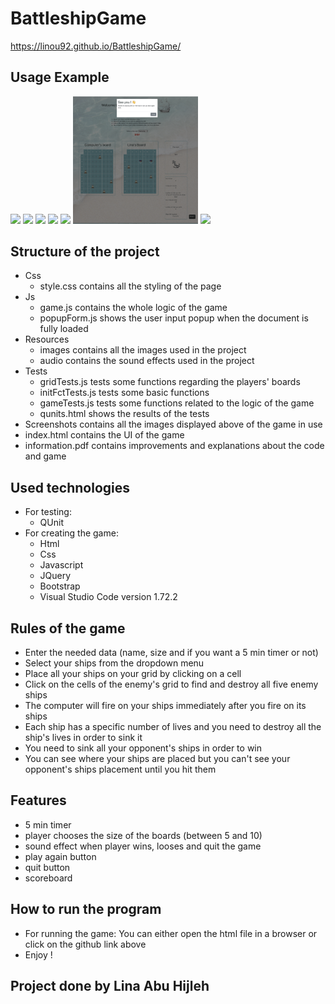# BattleshipGame

https://linou92.github.io/BattleshipGame/

## Usage Example

<img src="Screenshots/1.png" width="200"> <img src="Screenshots/2.png" width="200"> <img src="Screenshots/3.png" width="200">
<img src="Screenshots/4.png" width="200">
<img src="Screenshots/5.png" width="200">
<img src="Screenshots/6.png" width="200">
<img src="Screenshots/7.png" width="200">

## Structure of the project

- Css
   - style.css contains all the styling of the page 
- Js
   - game.js contains the whole logic of the game
   - popupForm.js shows the user input popup when the document is fully loaded
- Resources
   - images contains all the images used in the project
   - audio contains the sound effects used in the project
- Tests
   - gridTests.js tests some functions regarding the players' boards
   - initFctTests.js tests some basic functions 
   - gameTests.js tests some functions related to the logic of the game
   - qunits.html shows the results of the tests
- Screenshots contains all the images displayed above of the game in use
- index.html contains the UI of the game
- information.pdf contains improvements and explanations about the code and game

## Used technologies

- For testing: 
   - QUnit
- For creating the game: 
   - Html
   - Css
   - Javascript
   - JQuery
   - Bootstrap
   - Visual Studio Code version 1.72.2

## Rules of the game

- Enter the needed data (name, size and if you want a 5 min timer or not)
- Select your ships from the dropdown menu
- Place all your ships on your grid by clicking on a cell
- Click on the cells of the enemy's grid to find and destroy all five enemy ships
- The computer will fire on your ships immediately after you fire on its ships
- Each ship has a specific number of lives and you need to destroy all the ship's lives in order to sink it
- You need to sink all your opponent's ships in order to win
- You can see where your ships are placed but you can't see your opponent's ships placement until you hit them

## Features

- 5 min timer
- player chooses the size of the boards (between 5 and 10)
- sound effect when player wins, looses and quit the game
- play again button
- quit button
- scoreboard

## How to run the program

- For running the game:
   You can either open the html file in a browser or click on the github link above
- Enjoy !

## Project done by Lina Abu Hijleh
 
